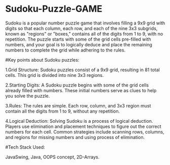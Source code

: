 # Sudoku-Puzzle-GAME

Sudoku is a popular number puzzle game that involves filling a 9x9 grid with digits so that each column, each row, and each of the nine 3x3 subgrids, known as "regions" or "boxes," contains all of the digits from 1 to 9, with no repetition. The puzzle starts with some of the grid cells pre-filled with numbers, and your goal is to logically deduce and place the remaining numbers to complete the grid while adhering to the rules.

#Key points about Sudoku puzzles:

1.Grid Structure: Sudoku puzzles consist of a 9x9 grid, resulting in 81 total cells. This grid is divided into nine 3x3 regions.

2.Starting Digits: A Sudoku puzzle begins with some of the grid cells already filled with numbers. These initial numbers serve as clues to help you solve the puzzle.

3.Rules: The rules are simple. Each row, column, and 3x3 region must contain all the digits from 1 to 9, without any repetition.

4.Logical Deduction: Solving Sudoku is a process of logical deduction. Players use elimination and placement techniques to figure out the correct numbers for each cell. Common strategies include scanning rows, columns, and regions for missing numbers and using process of elimination.

#Tech Stack Used:

JavaSwing, Java, OOPS concept, 2D-Arrays.
